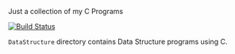 Just a collection of my C Programs

[![Build Status](https://travis-ci.org/crazyuploader/C.svg?branch=master)](https://travis-ci.org/crazyuploader/C)

`DataStructure` directory contains Data Structure programs using C.
